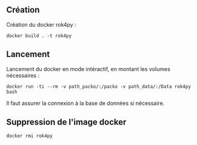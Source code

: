 ## Création

Création du docker rok4py :

`docker build . -t rok4py`

## Lancement

Lancement du docker en mode intéractif, en montant les volumes nécessaires :

`docker run -ti --rm -v path_packo/:/packo -v path_data/:/Data rok4py bash`

Il faut assurer la connexion à la base de données si nécessaire.

## Suppression de l'image docker
`docker rmi rok4py`
